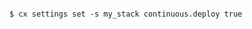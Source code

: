 <!-- usedin: [ _includes/_inlines/Deployment/common/redeployment-hook/redeployment-hook_github-integration.md] -->

```

$ cx settings set -s my_stack continuous.deploy true

```
